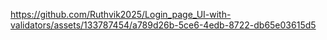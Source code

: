 
https://github.com/Ruthvik2025/Login_page_UI-with-validators/assets/133787454/a789d26b-5ce6-4edb-8722-db65e03615d5

